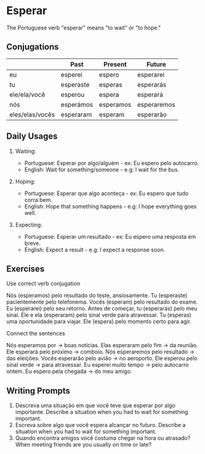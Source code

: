 # Esperar

The Portuguese verb "esperar" means "to wait" or "to hope."

## Conjugations

|                 | Past      | Present   | Future      |
| --------------- | --------- | --------- | ----------- |
| eu              | esperei   | espero    | esperarei   |
| tu              | esperaste | esperas   | esperarás   |
| ele/ela/você    | esperou   | espera    | esperará    |
| nós             | esperámos | esperamos | esperaremos |
| eles/elas/vocês | esperaram | esperam   | esperarão   |

## Daily Usages

1. Waiting:

   - Portuguese: Esperar por algo/alguém - ex: Eu espero pelo autocarro.
   - English: Wait for something/someone - e.g: I wait for the bus.

2. Hoping:

   - Portuguese: Esperar que algo aconteça - ex: Eu espero que tudo corra bem.
   - English: Hope that something happens - e.g: I hope everything goes well.

3. Expecting:

   - Portuguese: Esperar um resultado - ex: Eu espero uma resposta em breve.
   - English: Expect a result - e.g: I expect a response soon.

## Exercises

Use correct verb conjugation

Nós (esperamos) pelo resultado do teste, ansiosamente.
Tu (esperaste) pacientemente pelo telefonema.
Vocês (esperam) pelo resultado do exame.
Eu (esperarei) pelo seu retorno.
Antes de começar, tu (esperarás) pelo meu sinal.
Ele e ela (esperaram) pelo sinal verde para atravessar.
Tu (esperas) uma oportunidade para viajar.
Ele (espera) pelo momento certo para agir.

Connect the sentences

Nós esperamos por -> boas notícias.
Elas esperaram pelo fim -> da reunião.
Ele esperará pelo próximo -> comboio.
Nós esperaremos pelo resultado -> das eleições.
Vocês esperarão pelo avião -> no aeroporto.
Ele esperou pelo sinal verde -> para atravessar.
Eu esperei muito tempo -> pelo autocarro ontem.
Eu espero pela chegada -> do meu amigo.

## Writing Prompts

1. Descreva uma situação em que você teve que esperar por algo importante. Describe a situation when you had to wait for something important.
2. Escreva sobre algo que você espera alcançar no futuro. Describe a situation when you had to wait for something important.
3. Quando encontra amigos você costuma chegar na hora ou atrasado? When meeting friends are you usually on time or late?

